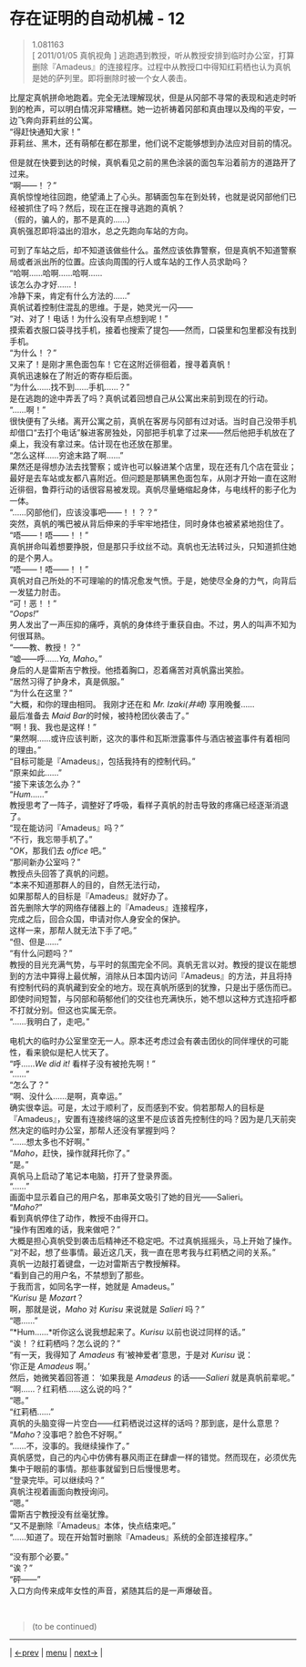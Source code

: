# 存在证明的自动机械 - 12
> 1.081163  
> [ 2011/01/05 真帆视角 ] 逃跑遇到教授，听从教授安排到临时办公室，打算删除『Amadeus』的连接程序。过程中从教授口中得知红莉栖也认为真帆是她的萨列里。即将删除时被一个女人袭击。  

比屋定真帆拼命地跑着。完全无法理解现状，但是从冈部不寻常的表现和逃走时听到的枪声，可以明白情况非常糟糕。她一边祈祷着冈部和真由理以及绹的平安，一边飞奔向菲莉丝的公寓。  
“得赶快通知大家！”  
菲莉丝、黑木，还有萌郁在都在那里，他们说不定能够想到办法应对目前的情况。  

但是就在快要到达的时候，真帆看见之前的黑色涂装的面包车沿着前方的道路开了过来。  
“啊——！？”  
真帆惊惶地往回跑，绝望涌上了心头。那辆面包车在到处转，也就是说冈部他们已经被抓住了吗？然后，现在正在搜寻逃跑的真帆？  
（假的，骗人的，那不是真的……）  
真帆强忍即将溢出的泪水，总之先跑向车站的方向。  

可到了车站之后，却不知道该做些什么。虽然应该依靠警察，但是真帆不知道警察局或者派出所的位置。应该向周围的行人或车站的工作人员求助吗？  
“哈啊……哈啊……哈啊……  
 该怎么办才好……！  
 冷静下来，肯定有什么方法的……”  
真帆试着控制住混乱的思维。于是，她灵光一闪——  
“对、对了！电话！为什么没有早点想到呢！”  
摸索着衣服口袋寻找手机，接着也搜索了提包——然而，口袋里和包里都没有找到手机。  
“为什么！？”  
又来了！是刚才黑色面包车！它在这附近徘徊着，搜寻着真帆！  
真帆迅速躲在了附近的寄存柜后面。  
“为什么……找不到……手机……？”  
是在逃跑的途中弄丢了吗？真帆试着回想自己从公寓出来前到现在的行动。  
“……啊！”  
很快便有了头绪。离开公寓之前，真帆在客房与冈部有过对话。当时自己没带手机却借口“去打个电话”躲进客房独处，冈部把手机拿了过来——然后他把手机放在了桌上，我没有拿过来。估计现在也还放在那里。  
“怎么这样……穷途末路了啊……”  
果然还是得想办法去找警察；或许也可以躲进某个店里，现在还有几个店在营业；最好是去车站或友都八喜附近。但问题是那辆黑色面包车，从刚才开始一直在这附近徘徊，鲁莽行动的话很容易被发现。真帆尽量蜷缩起身体，与电线杆的影子化为一体。  
“……冈部他们，应该没事吧——！！？？”  
突然，真帆的嘴巴被从背后伸来的手牢牢地捂住，同时身体也被紧紧地抱住了。  
“唔——！唔——！！”  
真帆拼命叫着想要挣脱，但是那只手纹丝不动。真帆也无法转过头，只知道抓住她的是个男人。  
“唔——！唔——！！”  
真帆对自己所处的不可理喻的的情况愈发气愤。于是，她使尽全身的力气，向背后一发猛力肘击。  
“可！恶！！”  
“*Oops!*”  
男人发出了一声压抑的痛呼，真帆的身体终于重获自由。不过，男人的叫声不知为何很耳熟。  
“——教、教授！？”  
“嘘——呼……*Ya, Maho*。”  
身后的人是雷斯吉宁教授。他捂着胸口，忍着痛苦对真帆露出笑脸。  
“居然习得了护身术，真是佩服。”  
“为什么在这里？”  
“大概，和你的理由相同。
 我刚才还在和 *Mr. Izaki(井崎)* 享用晚餐……  
 最后准备去 *Maid Bar*的时候，被持枪团伙袭击了。”  
“啊！我、我也是这样！”  
“果然啊……或许应该判断，这次的事件和瓦斯泄露事件与酒店被盗事件有着相同的理由。”  
“目标可能是『Amadeus』，包括我持有的控制代码。”  
“原来如此……”  
“接下来该怎么办？”  
“*Hum……*”  
教授思考了一阵子，调整好了呼吸，看样子真帆的肘击导致的疼痛已经逐渐消退了。  
“现在能访问『Amadeus』吗？”  
“不行，我忘带手机了。”  
“*OK*，那我们去 *office* 吧。”  
“那间新办公室吗？”  
教授点头回答了真帆的问题。  
“本来不知道那群人的目的，自然无法行动，  
 如果那帮人的目标是『Amadeus』就好办了。  
 首先删除大学的网络存储器上的『Amadeus』连接程序，  
 完成之后，回合众国，申请对你人身安全的保护。  
 这样一来，那帮人就无法下手了吧。”  
“但、但是……”  
“有什么问题吗？”  
教授的目光充满气势，与平时的氛围完全不同。真帆无言以对。教授的提议在能想到的方法中算得上最优解，消除从日本国内访问『Amadeus』的方法，并且将持有控制代码的真帆藏到安全的地方。现在真帆所感到的犹豫，只是出于感伤而已。即使时间短暂，与冈部和萌郁他们的交往也充满快乐，她不想以这种方式连招呼都不打就分别。但这也实属无奈。  
“……我明白了，走吧。”  

电机大的临时办公室里空无一人。原本还考虑过会有袭击团伙的同伴埋伏的可能性，看来貌似是杞人忧天了。  
“呼……*We did it!* 看样子没有被抢先啊！”  
“……”  
“怎么了？”  
“啊、没什么……是啊，真幸运。”  
确实很幸运。可是，太过于顺利了，反而感到不安。倘若那帮人的目标是『Amadeus』，安置有连接终端的这里不是应该首先控制住的吗？因为是几天前突然决定的临时办公室，那帮人还没有掌握到吗？  
“……想太多也不好啊。”  
“*Maho*，赶快，操作就拜托你了。”  
“是。”  
真帆马上启动了笔记本电脑，打开了登录界面。  
“……”  
画面中显示着自己的用户名，那串英文吸引了她的目光——Salieri。  
“*Maho?*”  
看到真帆停住了动作，教授不由得开口。  
“操作有困难的话，我来做吧？”  
大概是担心真帆受到袭击后精神还不稳定吧。不过真帆摇摇头，马上开始了操作。  
“对不起，想了些事情。最近这几天，我一直在思考我与红莉栖之间的关系。”  
真帆一边敲打着键盘，一边对雷斯吉宁教授解释。  
“看到自己的用户名，不禁想到了那些。  
 于我而言，如同名字一样，她就是 Amadeus。”  
“*Kurisu* 是 *Mozart*？  
 啊，那就是说，*Maho* 对 *Kurisu* 来说就是 *Salieri* 吗？”  
“嗯……”  
“*Hum……*听你这么说我想起来了。*Kurisu* 以前也说过同样的话。”  
“诶！？红莉栖吗？怎么说的？”  
“有一天，我得知了 *Amadeus* 有‘被神爱者’意思，于是对 *Kurisu* 说：  
 ‘你正是 *Amadeus* 啊。’  
 然后，她微笑着回答道： 
 ‘如果我是 *Amadeus* 的话——*Salieri* 就是真帆前辈呢。”  
“啊……？红莉栖……这么说的吗？”  
“嗯。”  
“红莉栖……”  
真帆的头脑变得一片空白——红莉栖说过这样的话吗？那到底，是什么意思？  
“*Maho*？没事吧？脸色不好啊。”  
“……不，没事的。我继续操作了。”  
真帆感觉，自己的内心中仿佛有暴风雨正在肆虐一样的错觉。然而现在，必须优先集中于眼前的事情。那些事就留到日后慢慢思考。  
“登录完毕。可以继续吗？”  
真帆注视着画面向教授询问。  
“嗯。”  
雷斯吉宁教授没有丝毫犹豫。  
“又不是删除『Amadeus』本体，快点结束吧。”  
“……知道了。现在开始暂时删除『Amadeus』系统的全部连接程序。”  

“没有那个必要。”  
“诶？”  
“砰——”  
入口方向传来成年女性的声音，紧随其后的是一声爆破音。  

<br/>

> (to be continued)
---

| [←prev](./0085) | [menu](../) | [next→](./0087) |
